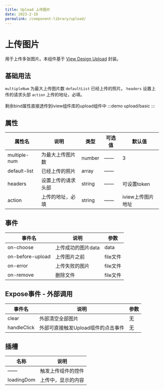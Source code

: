 ```yaml
---
title: Upload 上传图片
date: 2023-2-18
permalink: /component-library/upload/
---
```


# 上传图片

用于上传多张图片。本组件基于 [View Design Upload](https://www.iviewui.com/view-ui-plus/component/form/upload) 封装。

## 基础用法
`multipleNum` 为最大上传图片数 `defaultList` 已经上传的照片。
`headers` 设置上传的请求头部 `action` 上传的地址，必填。  
<br>剩余bind属性直接透传到iview组件库的upload组件中
:::demo
upload/basic
:::

## 属性

| 属性名         | 说明       | 类型    | 可选值                    | 默认值                           |
| -------------- | ---------- | ------- | ------------------------- | -------------------------------- |
| multiple-num   | 为最大上传图片数 | number  | ——                        | 3 |
| default-list  | 已经上传的照片   | array  |  ——                               |
| headers | 设置上传的请求头部 | string | ——                        |        可设置token                     |
| action  | 上传的地址，必填   | string  |——  |                  iview上传图片地址            |

## 事件

| 事件名                    | 说明                    | 参数                 |
| ------------------------- | ----------------------- | -------------------- |
| on-choose                 | 上传成功的图片data       | data |
| on-before-upload          | 上传图片之前       | file文件 |
| on-error        | 上传失败的图片       | file文件 |
| on-remove          | 删除文件       | file文件 |

## Expose事件 - 外部调用
| 事件名                    | 说明                    | 参数                 |
| ------------------------- | ----------------------- | -------------------- |
| clear          | 外部清空全部图片       | 无 |
| handleClick    | 外部可直接触发Upload组件的点击事件       | 无 |

## 插槽

| 名称 | 说明                                      |
| ------ | -------------------------------------------------- |
| ——     | 触发上传组件的控件 |
| loadingDom | 上传中，显示的内容 |